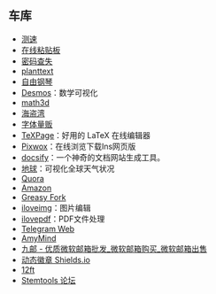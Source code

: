 ## 车库

- [测速](https://www.boce.com/)
- [在线粘贴板](https://paste.itefix.net/)
- [密码查失](https://haveibeenpwned.com/)
- [planttext](https://www.planttext.com/)
- [自由钢琴](https://www.autopiano.cn/)
- [Desmos](https://www.desmos.com/?lang=zh-CN)：数学可视化
- [math3d](https://www.math3d.org/)
- [海盗湾](https://thepiratebay.org/index.html)
- [字体量贩](http://www.font5.com.cn/index.html)
- [TeXPage](https://www.texpage.com/)：好用的 LaTeX 在线编辑器
- [Pixwox](https://www.pixwox.com/zh-hans/)：在线浏览下载Ins网页版
- [docsify](https://docsify.js.org/#/zh-cn/)：一个神奇的文档网站生成工具。
- [地球](https://earth.nullschool.net/)：可视化全球天气状况
- [Quora](https://www.quora.com/)
- [Amazon](https://www.amazon.cn/)
- [Greasy Fork](https://greasyfork.org/zh-CN)
- [iloveimg](https://www.iloveimg.com/zh-cn)：图片编辑
- [ilovepdf](https://www.ilovepdf.com/zh-cn)：PDF文件处理
- [Telegram Web](https://web.telegram.org/k/#@recommend3)
- [AmyMind](https://app.amymind.com/mindmap/new)
- [九邮 - 优质微软邮箱批发_微软邮箱购买_微软邮箱出售](https://nineemail.com/)
- [动态徽章 Shields.io](https://shields.io/)
- [12ft](https://12ft.io/)
- [Stemtools 论坛](https://bbs.steamtools.net/)
